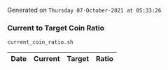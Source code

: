 Generated on `Thursday 07-October-2021 at 05:33:26`

### Current to Target Coin Ratio
`current_coin_ratio.sh`

Date|Current|Target|Ratio
---|---|---|---
